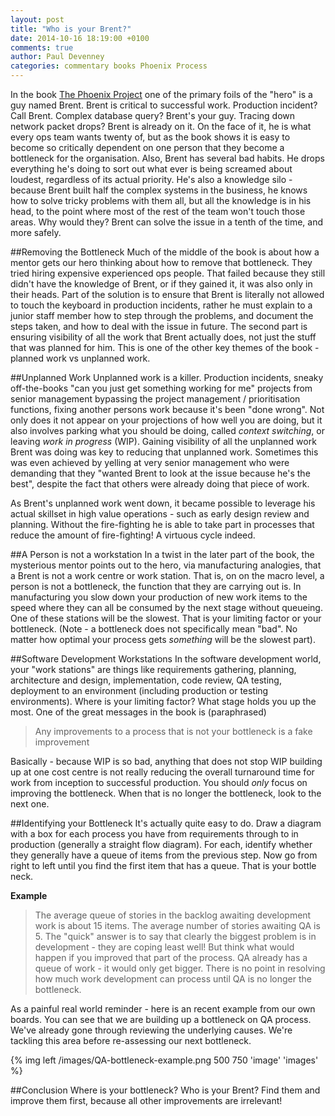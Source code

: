 ```yaml
---
layout: post
title: "Who is your Brent?"
date: 2014-10-16 18:19:00 +0100
comments: true
author: Paul Devenney
categories: commentary books Phoenix Process
---
```

In the book [The Phoenix Project](http://www.amazon.co.uk/Phoenix-Project-DevOps-Helping-Business-ebook/dp/B00AZRBLHO/ref=sr_1_1?s=books&ie=UTF8&qid=1413480244&sr=1-1&keywords=the+phoenix+project) one of the primary foils of the "hero" is a guy named Brent. Brent is critical to successful work. Production incident? Call Brent. Complex database query? Brent's your guy. Tracing down network packet drops? Brent is already on it.  On the face of it, he is what every ops team wants twenty of, but as the book shows it is easy to become so critically dependent on one person that they become a bottleneck for the organisation. Also, Brent has several bad habits. He drops everything he's doing to sort out what ever is being screamed about loudest, regardless of its actual priority. He's also a knowledge silo - because Brent built half the complex systems in the business, he knows how to solve tricky problems with them all, but all the knowledge is in his head, to the point where most of the rest of the team won't touch those areas. Why would they? Brent can solve the issue in a tenth of the time, and more safely.

##Removing the Bottleneck
Much of the middle of the book is about how a mentor gets our hero thinking about how to remove that bottleneck. They tried hiring expensive experienced ops people. That failed because they still didn't have the knowledge of Brent, or if they gained it, it was also only in their heads. Part of the solution is to ensure that Brent is literally not allowed to touch the keyboard in production incidents, rather he must explain to a junior staff member how to step through the problems, and document the steps taken, and how to deal with the issue in future. The second part is ensuring visibility of all the work that Brent actually does, not just the stuff that was planned for him. This is one of the other key themes of the book - planned work vs unplanned work. 

##Unplanned Work
Unplanned work is a killer. Production incidents, sneaky off-the-books "can you just get something working for me" projects from senior management bypassing the project management / prioritisation functions, fixing another persons work because it's been "done wrong". Not only does it not appear on your projections of how well you are doing, but it also involves parking what you should be doing, called _context switching_, or leaving _work in progress_ (WIP). Gaining visibility of all the unplanned work Brent was doing was key to reducing that unplanned work. Sometimes this was even achieved by yelling at very senior management who were demanding that they "wanted Brent to look at the issue because he's the best", despite the fact that others were already doing that piece of work.

As Brent's unplanned work went down, it became possible to leverage his actual skillset in high value operations - such as early design review and planning. Without the fire-fighting he is able to take part in processes that reduce the amount of fire-fighting! A virtuous cycle indeed.

##A Person is not a workstation
In a twist in the later part of the book, the mysterious mentor points out to the hero, via manufacturing analogies, that a Brent is not a work centre or work station. That is, on on the macro level, a person is not a bottleneck, the function that they are carrying out is. In manufacturing you slow down your production of new work items to the speed where they can all be consumed by the next stage without queueing. One of these stations will be the slowest. That is your limiting factor or your bottleneck. (Note - a bottleneck does not specifically mean "bad". No matter how optimal your process gets _something_ will be the slowest part).

##Software Development Workstations
In the software development world, your "work stations" are things like requirements gathering, planning, architecture and design, implementation, code review, QA testing, deployment to an environment (including production or testing environments). Where is your limiting factor? What stage holds you up the most. One of the great messages in the book is (paraphrased) 

> Any improvements to a process that is not your bottleneck is a fake improvement

Basically - because WIP is so bad, anything that does not stop WIP building up at one cost centre is not really reducing the overall turnaround time for work from inception to successful production. You should _only_ focus on improving the bottleneck. When that is no longer the bottleneck, look to the next one.

##Identifying your Bottleneck
It's actually quite easy to do. Draw a diagram with a box for each process you have from requirements through to in production (generally a straight flow diagram). For each, identify whether they generally have a queue of items from the previous step. Now go from right to left until you find the first item that has a queue. That is your bottle neck. 

__Example__
> The average queue of stories in the backlog awaiting development work is about 15 items. The average number of stories awaiting QA is 5. The "quick" answer is to say that clearly the biggest problem is in development - they are coping least well! But think what would happen if you improved that part of the process. QA already has a queue of work - it would only get bigger. There is no point in resolving how much work development can process until QA is no longer the bottleneck.

As a painful real world reminder - here is an recent example from our own boards. You can see that we are building up a bottleneck on QA process. We've already gone through reviewing the underlying causes. We're tackling this area before re-assessing our next bottleneck.

{% img left /images/QA-bottleneck-example.png 500 750 'image' 'images' %}

##Conclusion
Where is your bottleneck? Who is your Brent? Find them and improve them first, because all other improvements are irrelevant!

